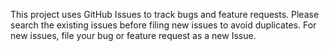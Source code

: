 This project uses GitHub Issues to track bugs and feature requests. Please search the existing issues before filing new issues to avoid duplicates. 
For new issues, file your bug or feature request as a new Issue.
